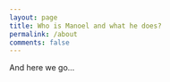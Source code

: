 ```yaml
---
layout: page
title: Who is Manoel and what he does?
permalink: /about
comments: false
---
```


And here we go...
